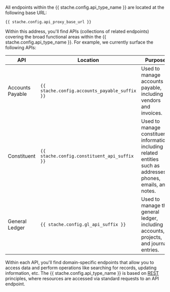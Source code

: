 All endpoints within the {{ stache.config.api_type_name }} are located at the following base URL:

<pre><code class="language-http">{{ stache.config.api_proxy_base_url }}</code></pre>

Within this address, you'll find APIs (collections of related endpoints) covering the broad functional areas within the {{ stache.config.api_type_name }}.  For example, we currently surface the following APIs:

<div class="table-responsive">
  <table class="table table-striped table-hover">
    <thead>
  		<tr>
  			<th>API</th>
  			<th>Location</th>
  			<th>Purpose</th>
  		</tr>
  	</thead>
  	<tbody>
      <tr>
        <td>Accounts Payable</td>
        <td><code class="language-http">{{ stache.config.accounts_payable_suffix }}</code></td>
        <td>Used to manage accounts payable, including vendors and invoices.</td>
      </tr>
      <tr>
        <td>Constituent</td>
        <td><code class="language-http">{{ stache.config.constituent_api_suffix }}</code></td>
        <td>Used to manage constituent information, including related entities such as addresses, phones, emails, and notes.</td>
      </tr>
      <tr>
        <td class="nowrap">General Ledger</td>
        <td><code class="language-http">{{ stache.config.gl_api_suffix }}</code></td>
        <td>Used to manage the general ledger, including accounts, projects, and journal entries.</td>
      </tr>
    </tbody>
  </table>
</div>

Within each API, you'll find domain-specific endpoints that allow you to access data and perform operations like searching for records, updating information, etc.  The {{ stache.config.api_type_name }} is based on <a href="https://en.wikipedia.org/wiki/Representational_state_transfer" target="_blank">REST</a> principles, where resources are accessed via standard requests to an API endpoint.